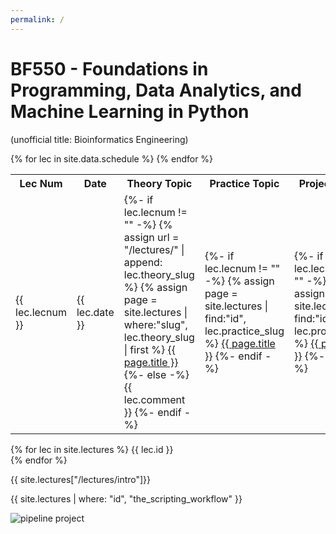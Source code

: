 ```yaml
---
permalink: /
---
```


# BF550 - Foundations in Programming, Data Analytics, and Machine Learning in Python

(unofficial title: Bioinformatics Engineering)

<table>
  <tr>
    <th>Lec Num</th>
    <th>Date</th>
    <th>Theory Topic</th>
    <th>Practice Topic</th>
    <th>Project Topic</th>
  </tr>
{% for lec in site.data.schedule %}
  <tr>
    <td>{{ lec.lecnum }}</td>
    <td>{{ lec.date }}</td>
    <td>
      {%- if lec.lecnum != "" -%}
        {% assign url = "/lectures/" | append: lec.theory_slug %}
        {% assign page = site.lectures | where:"slug", lec.theory_slug | first  %}
        <a href="lectures/{{ lec.theory_slug }}.html">{{ page.title }}</a>
      {%- else -%}
        {{ lec.comment }}
      {%- endif -%}
    </td>
    <td>
      {%- if lec.lecnum != "" -%}
        {% assign page = site.lectures | find:"id", lec.practice_slug %}
        <a href="lectures/{{ lec.practice_slug }}.html">{{ page.title }}</a>
      {%- endif -%}
    </td>
    <td>
      {%- if lec.lecnum != "" -%}
        {% assign page = site.lectures | find:"id", lec.project_slug %}
        <a href="project/{{ lec.project_slug }}.html">{{ page.title }}</a>
      {%- endif -%}
    </td>
  </tr>
{% endfor %}
</table>

{% for lec in site.lectures %}
  {{ lec.id }}<br/>
{% endfor %}

{{ site.lectures["/lectures/intro"]}}

{{ site.lectures | where: "id", "the_scripting_workflow" }}

![pipeline project](bf550_pipeline.png)
